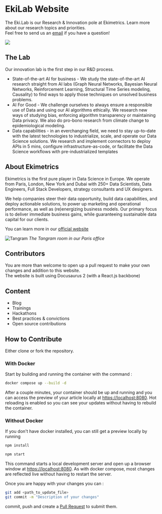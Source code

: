 # EkiLab Website

The Eki.Lab is our Research & Innovation pole at Ekimetrics. Learn more about our research topics and priorities.<br/>
Feel free to send us an [email](mailto:inno@ekimetrics.com) if you have a question!

![](https://ekimetrics.com/wp-content/uploads/2020/06/header-culture-knowledge-min.jpg)

## The Lab

Our innovation lab is the first step in our R&D process.
- <span className="gold">State-of-the-art AI for business</span> - We study the state-of-the-art AI research straight from AI labs (Graph Neural Networks, Bayesian Neural Networks, Reinforcement Learning, Structural Time Series modeling, Causality) to find ways to apply those techniques on unsolved business problems.  
- <span className="gold">AI For Good</span> - We challenge ourselves to always ensure a responsible use of Data and using our AI algorithms ethically. We research new ways of studying bias, enforcing algorithm transparency or maintaining Data privacy. We also do pro-bono research from climate change to epidemiological modeling. 
- <span className="gold">Data capabilities</span> - in an everchanging field, we need to stay up-to-date with the latest technologies to industrialize, scale, and operate our Data Science solutions. We research and implement connectors to deploy APIs in 5 mins, configure infrastructure-as-code, or facilitate the Data Science workflows with pre-industrialized templates 


## About Ekimetrics

Ekimetrics is the first pure player in Data Science in Europe. We operate from Paris, London, New York and Dubai with 250+ Data Scientists, Data Engineers, Full Stack Developers, strategy consultants and UX designers. 

We help companies steer their data opportunity, build data capabilities, and deploy actionable solutions, to power up marketing and operational performance, as well as (re)energizing business models. Our primary focus is to deliver immediate business gains, while guaranteeing sustainable data capital for our clients.

You can learn more in our [official website](https://ekimetrics.com)

![Tangram](https://ekimetrics.com/wp-content/uploads/2020/06/Header-about-us-min.jpg)
*The Tangram room in our Paris office*


## Contributors
You are more than welcome to open up a pull request to make your own changes and addition to this website. <br>
The website is built using Docusaurus 2 (with a React.js backbone)

## Content
- Blog
- Trainings
- Hackathons
- Best practices & convictions
- Open source contributions

## How to Contribute

Either clone or fork the repository.

### With Docker
Start by building and running the container with the command :

``` bash
docker compose up --build -d
```
After a couple minutes, your container should be up and running and you can access the preview of your article locally at [https://localhost:8080](https://localhost:8080).
Hot reloading is enabled so you can see your updates without having to rebuild the container.


### Without Docker
If you don't have docker installed, you can still get a preview locally by running 

``` bash
npm install

npm start
```

This command starts a local development server and open up a browser window at [https://localhost:8080](https://localhost:8080). As with docker compose, most changes are reflected live without having to restart the server.

Once you are happy with your changes you can :
``` bash
git add <path_to_update_file>
git commit -m "Description of your changes"
```
commit, push and create a [Pull Request](https://github.com/ekimetrics/ekimetrics.github.io/compare) to submit them.